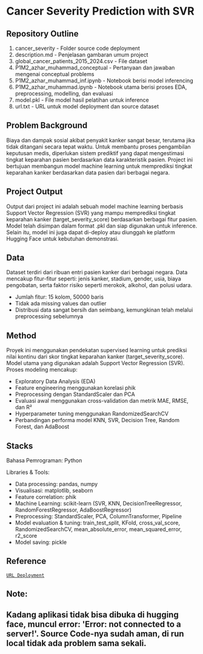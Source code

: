 # Cancer Severity Prediction with SVR

## Repository Outline
1. cancer_severity - Folder source code deployment
2. description.md - Penjelasan gambaran umum project
3. global_cancer_patients_2015_2024.csv - File dataset
4. P1M2_azhar_muhammad_conceptual - Pertanyaan dan jawaban
mengenai conceptual problems
5. P1M2_azhar_muhammad_inf.ipynb - Notebook berisi model inferencing
6. P1M2_azhar_muhammad.ipynb - Notebook utama berisi proses EDA, preprocessing, modelling, dan evaluasi
7. model.pkl - File model hasil pelatihan untuk inference
8. url.txt - URL untuk model deployment dan source dataset

## Problem Background
Biaya dan dampak sosial akibat penyakit kanker sangat besar, terutama jika tidak ditangani secara tepat waktu. Untuk membantu proses pengambilan keputusan medis, diperlukan sistem prediktif yang dapat mengestimasi tingkat keparahan pasien berdasarkan data karakteristik pasien. Project ini bertujuan membangun model machine learning untuk memprediksi tingkat keparahan kanker berdasarkan data pasien dari berbagai negara.

## Project Output
Output dari project ini adalah sebuah model machine learning berbasis Support Vector Regression (SVR) yang mampu memprediksi tingkat keparahan kanker (target_severity_score) berdasarkan berbagai fitur pasien. Model telah disimpan dalam format .pkl dan siap digunakan untuk inference. Selain itu, model ini juga dapat di-deploy atau diunggah ke platform Hugging Face untuk kebutuhan demonstrasi.

## Data
Dataset terdiri dari ribuan entri pasien kanker dari berbagai negara. Data mencakup fitur-fitur seperti: jenis kanker, stadium, gender, usia, biaya pengobatan, serta faktor risiko seperti merokok, alkohol, dan polusi udara.

- Jumlah fitur: 15 kolom, 50000 baris
- Tidak ada missing values dan outlier
- Distribusi data sangat bersih dan seimbang, kemungkinan telah melalui preprocessing sebelumnya

## Method
Proyek ini menggunakan pendekatan supervised learning untuk prediksi nilai kontinu dari skor tingkat keparahan kanker (target_severity_score). Model utama yang digunakan adalah Support Vector Regression (SVR). Proses modeling mencakup:

- Exploratory Data Analysis (EDA)
- Feature engineering menggunakan korelasi phik
- Preprocessing dengan StandardScaler dan PCA
- Evaluasi awal menggunakan cross-validation dan metrik MAE, RMSE, dan R²
- Hyperparameter tuning menggunakan RandomizedSearchCV
- Perbandingan performa model KNN, SVR, Decision Tree, Random Forest, dan AdaBoost

## Stacks
Bahasa Pemrograman: Python

Libraries & Tools:

- Data processing: pandas, numpy
- Visualisasi: matplotlib, seaborn
- Feature correlation: phik
- Machine Learning: scikit-learn (SVR, KNN, DecisionTreeRegressor, RandomForestRegressor, AdaBoostRegressor)
- Preprocessing: StandardScaler, PCA, ColumnTransformer, Pipeline
- Model evaluation & tuning: train_test_split, KFold, cross_val_score, RandomizedSearchCV, mean_absolute_error, mean_squared_error, r2_score
- Model saving: pickle

## Reference
[`URL Deployment`](https://huggingface.co/spaces/azhar-muhammad/cancer_severity_app)

## Note:
Kadang aplikasi tidak bisa dibuka di hugging face, muncul error: 'Error: not connected to a server!'. Source Code-nya sudah aman, di run local tidak ada problem sama sekali.
---
